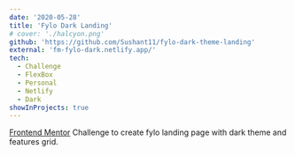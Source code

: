 ```yaml
---
date: '2020-05-28'
title: 'Fylo Dark Landing'
# cover: './halcyon.png'
github: 'https://github.com/Sushant11/fylo-dark-theme-landing'
external: 'fm-fylo-dark.netlify.app/'
tech:
  - Challenge
  - FlexBox
  - Personal
  - Netlify
  - Dark
showInProjects: true
---
```


[Frontend Mentor](https://www.frontendmentor.io/) Challenge to create fylo landing page with dark theme and features grid.